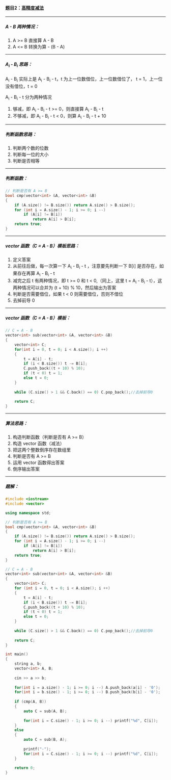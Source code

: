 #### 题目2：<a href="https://www.acwing.com/problem/content/794/">高精度减法</a>

---------

##### A - B 两种情况：

1. A >= B    直接算 A - B
2. A <= B    转换为算 - (B - A)

-----------

##### A<sub>i</sub> - B<sub>i</sub> 思路：

A<sub>i</sub> - B<sub>i</sub> 实际上是 A<sub>i</sub> - B<sub>i</sub> - t，t 为上一位数借位，上一位数借位了， t = 1，上一位没有借位，t = 0

A<sub>i</sub> - B<sub>i</sub> - t 分为两种情况

1. 够减，即 A<sub>i</sub> - B<sub>i</sub> - t >= 0，则直接算 A<sub>i</sub> - B<sub>i</sub> - t
2. 不够减，即 A<sub>i</sub> - B<sub>i</sub> - t < 0，则算 A<sub>i</sub> - B<sub>i</sub> - t + 10

-----------------

##### 判断函数思路：

1. 判断两个数的位数
2. 判断每一位的大小
3. 判断是否相等

---------------

##### 判断函数：

```c++
// 判断是否有 A >= B
bool cmp(vector<int> &A, vector<int> &B)
{
    if (A.size() != B.size()) return A.size() > B.size();
    for (int i = A.size() - 1; i >= 0; i --)
        if (A[i] != B[i])
            return A[i] > B[i];
    return true;
}
```

-------------

##### vector 函数（C = A - B）模板思路：

1. 定义答案
2. 从前往后做，每一次算一下 A<sub>i</sub> - B<sub>i</sub> - t ，注意要先判断一下 B[i] 是否存在，如果存在再算 A<sub>i</sub> - B<sub>i</sub> - t
3. 减完之后 t 有两种情况，即 t >= 0 和 t < 0,（同上，这里 t = A<sub>i</sub> - B<sub>i</sub> - t），这两种情况可以合并为 (t + 10) % 10，然后输出为答案
4. 判断是否需要借位，如果 t < 0 则需要借位，否则不借位
5. 去掉前导 0 

-------------------------

##### vector 函数（C = A - B）模板：

```c++
// C = A - B
vector<int> sub(vector<int> &A, vector<int> &B)
{
    vector<int> C;
    for(int i = 0, t = 0; i < A.size(); i ++)
    {
        t = A[i] - t;
        if (i < B.size()) t -= B[i];
        C.push_back((t + 10) % 10);
        if (t < 0) t = 1;
        else t = 0;
    }
    
    while (C.size() > 1 && C.back() == 0) C.pop_back();//去掉前导0
    
    return C;
}
```

------------

##### 算法思路：

1. 构造判断函数（判断是否有 A >=  B）
2. 构造 vector 函数（减法）
3. 把这两个整数倒序存在数组里
4. 判断是否有 A >= B
5. 运用 vector 函数得出答案
6. 倒序输出答案

-----------------

##### 题解：

```c++
#include <iostream>
#include <vector>

using namespace std;

// 判断是否有 A >= B
bool cmp(vector<int> &A, vector<int> &B)
{
    if (A.size() != B.size()) return A.size() > B.size();
    for (int i = A.size() - 1; i >= 0; i --)
        if (A[i] != B[i])
            return A[i] > B[i];
    return true;
}

// C = A - B
vector<int> sub(vector<int> &A, vector<int> &B)
{
    vector<int> C;
    for (int i = 0, t = 0; i < A.size(); i ++)
    {
        t = A[i] - t;
        if (i < B.size()) t -= B[i];
        C.push_back((t + 10) % 10);
        if (t < 0) t = 1;
        else t = 0;
    }
    
    while (C.size() > 1 && C.back() == 0) C.pop_back();//去掉前导0
    
    return C;
}

int main()
{
    string a, b;
    vector<int> A, B;
    
    cin >> a >> b;
    
    for(int i = a.size() - 1; i >= 0; i --) A.push_back(a[i] - '0');
    for(int i = b.size() - 1; i >= 0; i --) B.push_back(b[i] - '0');
    
    if (cmp(A, B))
    {
        auto C = sub(A, B);
        
        for(int i = C.size() - 1; i >= 0; i --) printf("%d", C[i]);
    }
    else
    {
        auto C = sub(B, A);
        
        printf("-");
        for(int i = C.size() - 1; i >= 0; i --) printf("%d", C[i]);
    }
    
    return 0;
}
```

